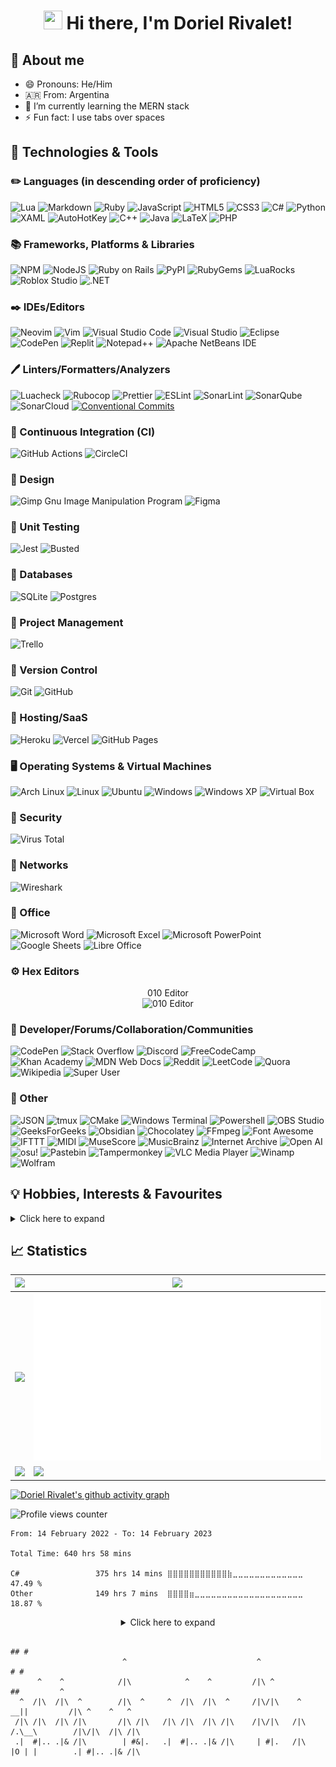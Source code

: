 # <h1 align="center"><img src="https://raw.githubusercontent.com/MartinHeinz/MartinHeinz/master/wave.gif" width="30px" height="30px"> Hi there, I'm Doriel Rivalet!</h1>

## 📝 About me

- 😄 Pronouns: He/Him
- 🇦🇷 From: Argentina
- 🌱 I’m currently learning the MERN stack
- ⚡ Fun fact: I use tabs over spaces

## 🔧 Technologies & Tools

### ✏️ Languages (in descending order of proficiency)

![Lua](https://img.shields.io/badge/lua-%232C2D72.svg?style=for-the-badge&logo=lua&logoColor=white)
![Markdown](https://img.shields.io/badge/markdown-%23000000.svg?style=for-the-badge&logo=markdown&logoColor=white)
![Ruby](https://img.shields.io/badge/ruby-%23CC342D.svg?style=for-the-badge&logo=ruby&logoColor=white)
![JavaScript](https://img.shields.io/badge/javascript-%23323330.svg?style=for-the-badge&logo=javascript&logoColor=%23F7DF1E)
![HTML5](https://img.shields.io/badge/html5-%23E34F26.svg?style=for-the-badge&logo=html5&logoColor=white)
![CSS3](https://img.shields.io/badge/css3-%231572B6.svg?style=for-the-badge&logo=css3&logoColor=white)
![C#](https://img.shields.io/badge/c%23-239120.svg?style=for-the-badge&logo=csharp&logoColor=white)
![Python](https://img.shields.io/badge/python-3670A0?style=for-the-badge&logo=python&logoColor=ffdd54)
![XAML](https://img.shields.io/badge/xaml-0C54C2?style=for-the-badge&logo=xaml&logoColor=ffdd54)
![AutoHotKey](https://img.shields.io/badge/AutoHotKey-334455?style=for-the-badge&logo=autohotkey&logoColor=white)
![C++](https://img.shields.io/badge/c++-%2300599C.svg?style=for-the-badge&logo=c%2B%2B&logoColor=white)
![Java](https://img.shields.io/badge/java-%23ED8B00.svg?style=for-the-badge&logo=oracle&logoColor=white)
![LaTeX](https://img.shields.io/badge/latex-%23008080.svg?style=for-the-badge&logo=latex&logoColor=white)
![PHP](https://img.shields.io/badge/php-777BB4.svg?style=for-the-badge&logo=php&logoColor=white)

### 📚 Frameworks, Platforms & Libraries

![NPM](https://img.shields.io/badge/NPM-%23000000.svg?style=for-the-badge&logo=npm&logoColor=white)
![NodeJS](https://img.shields.io/badge/node.js-6DA55F?style=for-the-badge&logo=node.js&logoColor=white)
![Ruby on Rails](https://img.shields.io/badge/rails-%23CC0000.svg?style=for-the-badge&logo=ruby-on-rails&logoColor=white)
![PyPI](https://img.shields.io/badge/pypi-%3775A9.svg?style=for-the-badge&logo=pypi&logoColor=white)
![RubyGems](https://img.shields.io/badge/rubygems-E9573F.svg?style=for-the-badge&logo=rubygems&logoColor=white)
![LuaRocks](https://img.shields.io/badge/luarocks-%232C2D72.svg?style=for-the-badge&logo=lua&logoColor=white)
![Roblox Studio](https://img.shields.io/badge/Roblox_Studio-1B44cc?style=for-the-badge&logo=roblox&logoColor=white)
![.NET](https://img.shields.io/badge/.net_framework-512BD4?style=for-the-badge&logo=dotnet&logoColor=white)

### ✒️ IDEs/Editors
![Neovim](https://img.shields.io/badge/Neovim-57A143.svg?style=for-the-badge&logo=neovim&logoColor=white)
![Vim](https://img.shields.io/badge/Vim-019733.svg?style=for-the-badge&logo=vim&logoColor=white)
![Visual Studio Code](https://img.shields.io/badge/Visual%20Studio%20Code-0078d7.svg?style=for-the-badge&logo=visual-studio-code&logoColor=white)
![Visual Studio](https://img.shields.io/badge/Visual%20Studio-5C2D91.svg?style=for-the-badge&logo=visual-studio&logoColor=white)
![Eclipse](https://img.shields.io/badge/Eclipse-FE7A16.svg?style=for-the-badge&logo=Eclipse&logoColor=white)
![CodePen](https://img.shields.io/badge/CodePen-white?style=for-the-badge&logo=codepen&logoColor=black)
![Replit](https://img.shields.io/badge/Replit-DD1200?style=for-the-badge&logo=Replit&logoColor=white)
![Notepad++](https://img.shields.io/badge/Notepad++-90E59A?style=for-the-badge&logo=notepad%2B%2B&logoColor=white)
![Apache NetBeans IDE](https://img.shields.io/badge/Apache%20NetBeans%20IDE-1B6AC6?style=for-the-badge&logo=apachenetbeanside&logoColor=white)

### 🖊️ Linters/Formatters/Analyzers

![Luacheck](https://img.shields.io/badge/luacheck-%232C2D72.svg?style=for-the-badge&logo=Lua&logoColor=white)
![Rubocop](https://img.shields.io/badge/rubocop-000000.svg?style=for-the-badge&logo=rubocop&logoColor=white)
![Prettier](https://img.shields.io/badge/Prettier-F7B93E?style=for-the-badge&logo=prettier&logoColor=white)
![ESLint](https://img.shields.io/badge/ESLint-4B3263?style=for-the-badge&logo=eslint&logoColor=white)
![SonarLint](https://img.shields.io/badge/sonarlint-CB2029.svg?style=for-the-badge&logo=sonarlint&logoColor=white)
![SonarQube](https://img.shields.io/badge/sonarqube-4E9BCD.svg?style=for-the-badge&logo=sonarqube&logoColor=white)
![SonarCloud](https://img.shields.io/badge/sonarcloud-F3702A.svg?style=for-the-badge&logo=sonarcloud&logoColor=white)
[![Conventional Commits](https://img.shields.io/badge/Conventional%20Commits-1.0.0-%23FE5196?logo=conventionalcommits&logoColor=white)](https://conventionalcommits.org)

### 🔬 Continuous Integration (CI)

![GitHub Actions](https://img.shields.io/badge/github%20actions-%232671E5.svg?style=for-the-badge&logo=githubactions&logoColor=white)
![CircleCI](https://img.shields.io/badge/circleci-343434.svg?style=for-the-badge&logo=circleci&logoColor=white)

### 🎨 Design

![Gimp Gnu Image Manipulation Program](https://img.shields.io/badge/Gimp-657D8B?style=for-the-badge&logo=gimp&logoColor=FFFFFF)
![Figma](https://img.shields.io/badge/figma-%23F24E1E.svg?style=for-the-badge&logo=figma&logoColor=white)

### 🧪 Unit Testing

![Jest](https://img.shields.io/badge/-jest-%23C21325?style=for-the-badge&logo=jest&logoColor=white)
![Busted](https://img.shields.io/badge/busted-%232C2D72.svg?style=for-the-badge&logo=Lua&logoColor=white)

### 💾 Databases

![SQLite](https://img.shields.io/badge/sqlite-003B57.svg?style=for-the-badge&logo=sqlite&logoColor=white)
![Postgres](https://img.shields.io/badge/postgres-%23316192.svg?style=for-the-badge&logo=postgresql&logoColor=white)

### 📑 Project Management

![Trello](https://img.shields.io/badge/Trello-%23026AA7.svg?style=for-the-badge&logo=Trello&logoColor=white)

### 🔢 Version Control

![Git](https://img.shields.io/badge/git-%23F05033.svg?style=for-the-badge&logo=git&logoColor=white)
![GitHub](https://img.shields.io/badge/github-%23121011.svg?style=for-the-badge&logo=github&logoColor=white)

### 🎈 Hosting/SaaS

![Heroku](https://img.shields.io/badge/heroku-%23430098.svg?style=for-the-badge&logo=heroku&logoColor=white)
![Vercel](https://img.shields.io/badge/vercel-%23000000.svg?style=for-the-badge&logo=vercel&logoColor=white)
![GitHub Pages](https://img.shields.io/badge/githubpages-%222222.svg?style=for-the-badge&logo=githubpages&logoColor=white)

### 🖥️ Operating Systems & Virtual Machines

![Arch Linux](https://img.shields.io/badge/Arch_Linux-1793D1?style=for-the-badge&logo=archlinux&logoColor=white)
![Linux](https://img.shields.io/badge/Linux-FCC624?style=for-the-badge&logo=linux&logoColor=black)
![Ubuntu](https://img.shields.io/badge/Ubuntu-E95420?style=for-the-badge&logo=ubuntu&logoColor=white)
![Windows](https://img.shields.io/badge/Windows-0078D6?style=for-the-badge&logo=windows&logoColor=white)
![Windows XP](https://img.shields.io/badge/Windows%20xp-003399?style=for-the-badge&logo=windowsxp&logoColor=white)
![Virtual Box](https://img.shields.io/badge/Virtual_Box-183A91?style=for-the-badge&logo=virtualbox&logoColor=white)

### 🔏 Security

![Virus Total](https://img.shields.io/badge/Virus_Total-394EFF?style=for-the-badge&logo=virustotal&logoColor=white)

### 🔌 Networks

![Wireshark](https://img.shields.io/badge/Wireshark-1679A7?style=for-the-badge&logo=wireshark&logoColor=white)

### 🏢 Office

![Microsoft Word](https://img.shields.io/badge/Microsoft_Word-2B579A?style=for-the-badge&logo=microsoft-word&logoColor=white)
![Microsoft Excel](https://img.shields.io/badge/Microsoft_Excel-2B579A?style=for-the-badge&logo=microsoft-excel&logoColor=white)
![Microsoft PowerPoint](https://img.shields.io/badge/Microsoft_PowerPoint-B7472A?style=for-the-badge&logo=microsoft-powerpoint&logoColor=white)
![Google Sheets](https://img.shields.io/badge/Google_Sheets-34A853?style=for-the-badge&logo=googlesheets&logoColor=white)
![Libre Office](https://img.shields.io/badge/Libre_Office-18A303?style=for-the-badge&logo=libreoffice&logoColor=white)

### ⚙️ Hex Editors

<p style="text-align: center">010 Editor<br>
  <img alt="010 Editor" title="010 Editor" width="64" height="64" src="https://insmac.org/uploads/posts/2018-10/1539323096_010-editor.png" />
</p>

### 👥 Developer/Forums/Collaboration/Communities

![CodePen](https://img.shields.io/badge/Codepen-000000?style=for-the-badge&logo=codepen&logoColor=white)
![Stack Overflow](https://img.shields.io/badge/-Stackoverflow-FE7A16?style=for-the-badge&logo=stack-overflow&logoColor=white)
![Discord](https://img.shields.io/badge/-Discord-5865F2?style=for-the-badge&logo=discord&logoColor=white)
![FreeCodeCamp](https://img.shields.io/badge/Freecodecamp-%23123.svg?&style=for-the-badge&logo=freecodecamp&logoColor=green)
![Khan Academy](https://img.shields.io/badge/KhanAcademy-%2314BF96.svg?style=for-the-badge&logo=KhanAcademy&logoColor=white)
![MDN Web Docs](https://img.shields.io/badge/MDN_Web_Docs-black?style=for-the-badge&logo=mdnwebdocs&logoColor=white)
![Reddit](https://img.shields.io/badge/Reddit-FF4500?style=for-the-badge&logo=reddit&logoColor=white)
![LeetCode](https://img.shields.io/badge/LeetCode-000000?style=for-the-badge&logo=LeetCode&logoColor=#d16c06)
![Quora](https://img.shields.io/badge/Quora-%23B92B27.svg?style=for-the-badge&logo=Quora&logoColor=white)
![Wikipedia](https://img.shields.io/badge/Wikipedia-%23000000.svg?style=for-the-badge&logo=wikipedia&logoColor=white)
![Super User](https://img.shields.io/badge/Super_User-38A1CE.svg?style=for-the-badge&logo=superuser&logoColor=white)

### 🎲 Other
![JSON](https://img.shields.io/badge/json-000000.svg?style=for-the-badge&logo=JSON&logoColor=%23F7DF1E)
![tmux](https://img.shields.io/badge/tmux-1BB91F?style=for-the-badge&logo=tmux&logoColor=white)
![CMake](https://img.shields.io/badge/CMake-%23008FBA.svg?style=for-the-badge&logo=cmake&logoColor=white)
![Windows Terminal](https://img.shields.io/badge/Windows_Terminal-4d4d4d?style=for-the-badge&logo=windowsterminal&logoColor=white)
![Powershell](https://img.shields.io/badge/Powershell-5391FE?style=for-the-badge&logo=powershell&logoColor=white)
![OBS Studio](https://img.shields.io/badge/OBS_Studio-302E31.svg?style=for-the-badge&logo=obsstudio&logoColor=white)
![GeeksForGeeks](https://img.shields.io/badge/GeeksforGeeks-gray?style=for-the-badge&logo=geeksforgeeks&logoColor=35914c)
![Obsidian](https://img.shields.io/badge/Obsidian-483699?style=for-the-badge&logo=obsidian&logoColor=white)
![Chocolatey](https://img.shields.io/badge/Chocolatey-80B5E3?style=for-the-badge&logo=chocolatey&logoColor=white)
![FFmpeg](https://img.shields.io/badge/FFmpeg-007808?style=for-the-badge&logo=ffmpeg&logoColor=white)
![Font Awesome](https://img.shields.io/badge/Font%20Awesome-528DD7?style=for-the-badge&logo=fontawesome&logoColor=white)
![IFTTT](https://img.shields.io/badge/IFTTT-000000?style=for-the-badge&logo=ifttt&logoColor=white)
![MIDI](https://img.shields.io/badge/MIDI-000000?style=for-the-badge&logo=midi&logoColor=white)
![MuseScore](https://img.shields.io/badge/MuseScore-1A70B8?style=for-the-badge&logo=musescore&logoColor=white)
![MusicBrainz](https://img.shields.io/badge/MusicBrainz-BA478F?style=for-the-badge&logo=musicbrainz&logoColor=white)
![Internet Archive](https://img.shields.io/badge/Internet_Archive-666666?style=for-the-badge&logo=internetarchive&logoColor=white)
![Open AI](https://img.shields.io/badge/Open_AI-412991?style=for-the-badge&logo=openai&logoColor=white)
![osu!](https://img.shields.io/badge/osu!-ff66aa?style=for-the-badge&logo=osu!&logoColor=white)
![Pastebin](https://img.shields.io/badge/Pastebin-02456C?style=for-the-badge&logo=pastebin&logoColor=white)
![Tampermonkey](https://img.shields.io/badge/Tampermonkey-00485B?style=for-the-badge&logo=tampermonkey&logoColor=white)
![VLC Media Player](https://img.shields.io/badge/VLC_Media_Player-FF8800?style=for-the-badge&logo=vlcmediaplayer&logoColor=white)
![Winamp](https://img.shields.io/badge/Winamp-F93821?style=for-the-badge&logo=winamp&logoColor=white)
![Wolfram](https://img.shields.io/badge/Wolfram-DD1100?style=for-the-badge&logo=wolfram&logoColor=white)

## 💡 Hobbies, Interests & Favourites

<details>
  <summary>Click here to expand</summary>
  <h3>Favourites</h3>
  Programming Language: Lua<br>
  <h3>Hobbies & Interests</h3>
  Fencing & Historical Swords, Nature, Drawing, Worldbuilding, Videogame modding, Conlangs, Chess, Manga/Anime, Sudoku, Speedrunning, Retro gaming, Lockpick puzzles, Reverse engineering, Categorization and pattern recognition, Touhou Doujin Music (Eurobeat, Rock, Folk, Trance, Bossa Nova, J-Pop, Jazz, Classical, House, Nu-Disco, Electro Swing), Buckethead
</details>

## 📈 Statistics

| <img src="https://github-readme-stats-dorielrivalet.vercel.app/api?username=dorielrivalet&show_icons=true&custom_title=Welcome%20to%20my%20profile!&include_all_commits=true&text_color=cdcdcd&bg_color=2d2d2d00&title_color=bd1502&icon_color=bd1502&border_color=bd1502&&count_private=true"/> 	| <img src="https://github-readme-streak-stats.herokuapp.com/?user=dorielrivalet&&theme=darcula&layout=compact"/>    	|
|--------------------------------------------------------------------------------------------------------------------------------------------------------------------------------------------------------------------------------------------------------------------------------------------------	|--------------------------------------------------------------------------------------------------------------------	|
| <img width="100%" src="https://github-readme-stats-dorielrivalet.vercel.app/api/top-langs?username=dorielrivalet&layout=compact&border_color=bd1502&langs_count=10&text_color=cdcdcd&bg_color=2d2d2d00&title_color=bd1502">                                                                      	| <img src="https://raw.githubusercontent.com/DorielRivalet/github-stats-transparent/output/generated/overview.svg"> 	|
| <img src="https://github-readme-stats.vercel.app/api/wakatime?username=dorielrivalet&text_color=cdcdcd&bg_color=2d2d2d00&title_color=bd1502&icon_color=bd1502&border_color=bd1502">                                                                                                              	|  <img src="https://github-profile-summary-cards.vercel.app/api/cards/productive-time?username=dorielrivalet&theme=dracula&utcOffset=-3" width="100%">                                                                                                                  	|

[![Doriel Rivalet's github activity graph](https://doriel-rivalet-activity-graph.herokuapp.com/graph?username=DorielRivalet&theme=dracula)](https://github.com/ashutosh00710/github-readme-activity-graph)

![Profile views counter](https://komarev.com/ghpvc/?username=dorielrivalet&&style=flat-square)

<!--START_SECTION:waka-->

```text
From: 14 February 2022 - To: 14 February 2023

Total Time: 640 hrs 58 mins

C#                 375 hrs 14 mins ⣿⣿⣿⣿⣿⣿⣿⣿⣿⣿⣿⣷⣀⣀⣀⣀⣀⣀⣀⣀⣀⣀⣀⣀⣀   47.49 %
Other              149 hrs 7 mins  ⣿⣿⣿⣿⣶⣀⣀⣀⣀⣀⣀⣀⣀⣀⣀⣀⣀⣀⣀⣀⣀⣀⣀⣀⣀   18.87 %
```

<!--END_SECTION:waka-->

<!--START_SECTION:activity-->
<!--END_SECTION:activity-->

<details align="center">
  <summary align="center">Click here to expand</summary>
  <img align="center" src="/github-metrics.svg" alt="Metrics" width="50%">
</details>

```text
                                                                                ## #
                         ^                             ^                       # #                      
      ^    ^            /|\            ^    ^         /|\ ^                   ##         ^              
  ^  /|\  /|\  ^        /|\  ^     ^  /|\  /|\  ^     /|\/|\    ^          __||         /|\ ^    ^   ^ 
 /|\ /|\  /|\ /|\       /|\ /|\   /|\ /|\  /|\ /|\    /|\/|\   /|\        /.\__\        /|\/|\  /|\ /|\
 .|  #|.. .|& /|\        | #&|.   .|  #|.. .|& /|\     | #|.   /|\        |O | |        .| #|.. .|& /|\
 ```
<!--
**DorielRivalet/dorielrivalet** is a ✨ _special_ ✨ repository because its `README.md` (this file) appears on your GitHub profile.

Here are some ideas to get you started:

- 🔭 I’m currently working on ...
- 🌱 I’m currently learning ...
- 👯 I’m looking to collaborate on ...
- 🤔 I’m looking for help with ...
- 💬 Ask me about ...
- 📫 How to reach me: ...
- 😄 Pronouns: ...
- ⚡ Fun fact: ...
-->
